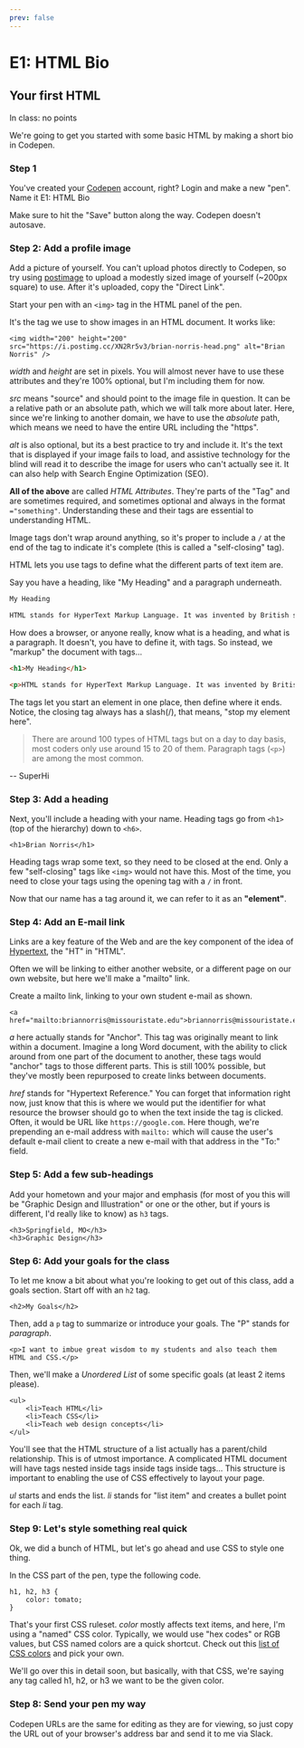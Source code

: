 ```yaml
---
prev: false
---
```


# E1: HTML Bio

## Your first HTML

In class: no points

We're going to get you started with some basic HTML by making a short bio in Codepen.

### Step 1

You've created your [Codepen](https://codepen.io) account, right? Login and make a new "pen". Name it E1: HTML Bio

Make sure to hit the "Save" button along the way. Codepen doesn't autosave.

### Step 2: Add a profile image

Add a picture of yourself. You can't upload photos directly to Codepen, so try using [postimage](https://postimg.cc) to upload a modestly sized image of yourself (~200px square) to use. After it's uploaded, copy the "Direct Link".

Start your pen with an `<img>` tag in the HTML panel of the pen. 

It's the tag we use to show images in an HTML document. It works like:

``` html{4}
<img width="200" height="200" src="https://i.postimg.cc/XN2Rr5v3/brian-norris-head.png" alt="Brian Norris" />
```

_width_ and _height_ are set in pixels. You will almost never have to use these attributes and they're 100% optional, but I'm including them for now.

_src_ means "source" and should point to the image file in question. It can be a relative path or an absolute path, which we will talk more about later. Here, since we're linking to another domain, we have to use the _absolute_ path, which means we need to have the entire URL including the "https". 

_alt_ is also optional, but its a best practice to try and include it. It's the text that is displayed if your image fails to load, and assistive technology for the blind will read it to describe the image for users who can't actually see it. It can also help with Search Engine Optimization (SEO).

**All of the above** are called _HTML Attributes_. They're parts of the "Tag" and are sometimes required, and sometimes optional and always in the format `="something"`. Understanding these and their tags are essential to understanding HTML. 

Image tags don't wrap around anything, so it's proper to include a `/` at the end of the tag to indicate it's complete (this is called a "self-closing" tag).

HTML lets you use tags to define what the different parts of text item are. 

Say you have a heading, like "My Heading" and a paragraph underneath. 

```html
My Heading

HTML stands for HyperText Markup Language. It was invented by British scientist Tim Berners-Lee in the late 1980s when he was working at a laboratory called CERN in Switzerland. Hard to imagine but in those days computer files basically sat on one machine and couldn’t easily be read by another. Not only did Tim invent HTML to “mark up” (or format) text, he invented the first web browser so he could read those files from anywhere.
```

How does a browser, or anyone really, know what is a heading, and what is a paragraph. It doesn't, you have to define it, with tags. So instead, we "markup" the document with tags...

```html
<h1>My Heading</h1>

<p>HTML stands for HyperText Markup Language. It was invented by British scientist Tim Berners-Lee in the late 1980s when he was working at a laboratory called CERN in Switzerland. Hard to imagine but in those days computer files basically sat on one machine and couldn’t easily be read by another. Not only did Tim invent HTML to “mark up” (or format) text, he invented the first web browser so he could read those files from anywhere.</p>
```

The tags let you start an element in one place, then define where it ends. Notice, the closing tag always has a slash(/), that means, "stop my element here". 

> There are around 100 types of HTML tags but on a day to day basis, most coders only use around 15 to 20 of them. Paragraph tags (`<p>`) are among the most common.

-- SuperHi

### Step 3: Add a heading

Next, you'll include a heading with your name. Heading tags go from `<h1>` (top of the hierarchy) down to `<h6>`.

``` html{4}
<h1>Brian Norris</h1>
```

Heading tags wrap some text, so they need to be closed at the end. Only a few "self-closing" tags like `<img>` would not have this. Most of the time, you need to close your tags using the opening tag with a `/` in front.

Now that our name has a tag around it, we can refer to it as an **"element"**.

### Step 4: Add an E-mail link

Links are a key feature of the Web and are the key component of the idea of [Hypertext](https://en.wikipedia.org/wiki/Hypertext), the "HT" in "HTML".

Often we will be linking to either another website, or a different page on our own website, but here we'll make a "mailto" link. 

Create a mailto link, linking to your own student e-mail as shown.

```html{4}
<a href="mailto:briannorris@missouristate.edu">briannorris@missouristate.edu</a>
```

_a_ here actually stands for "Anchor". This tag was originally meant to link within a document. Imagine a long Word document, with the ability to click around from one part of the document to another, these tags would "anchor" tags to those different parts. This is still 100% possible, but they've mostly been repurposed to create links between documents.

_href_ stands for "Hypertext Reference." You can forget that information right now, just know that this is where we would put the identifier for what resource the browser should go to when the text inside the tag is clicked. Often, it would be URL like `https://google.com`. Here though, we're prepending an e-mail address with `mailto:` which will cause the user's default e-mail client to create a new e-mail with that address in the "To:" field.

### Step 5: Add a few sub-headings

Add your hometown and your major and emphasis (for most of you this will be "Graphic Design and Illustration" or one or the other, but if yours is different, I'd really like to know) as `h3` tags.

```html{4}
<h3>Springfield, MO</h3>
<h3>Graphic Design</h3>
```

### Step 6: Add your goals for the class

To let me know a bit about what you're looking to get out of this class, add a goals section. Start off with an `h2` tag.

```html{4}
<h2>My Goals</h2>
```

Then, add a `p` tag to summarize or introduce your goals. The "P" stands for _paragraph_.

```html{4}
<p>I want to imbue great wisdom to my students and also teach them HTML and CSS.</p>
```

Then, we'll make a _Unordered List_ of some specific goals (at least 2 items please). 

```html{4}
<ul>
    <li>Teach HTML</li>
    <li>Teach CSS</li>
    <li>Teach web design concepts</li>
</ul>
```

You'll see that the HTML structure of a list actually has a parent/child relationship. This is of utmost importance. A complicated HTML document will have tags nested inside tags inside tags inside tags... This structure is important to enabling the use of CSS effectively to layout your page.  

_ul_ starts and ends the list. _li_ stands for "list item" and creates a bullet point for each _li_ tag.

### Step 9: Let's style something real quick

Ok, we did a bunch of HTML, but let's go ahead and use CSS to style one thing. 

In the CSS part of the pen, type the following code.

```css{4}
h1, h2, h3 {
    color: tomato;
}
```

That's your first CSS ruleset. _color_ mostly affects text items, and here, I'm using a "named" CSS color. Typically, we would use "hex codes" or RGB values, but CSS named colors are a quick shortcut. Check out this [list of CSS colors](https://css-tricks.com/snippets/css/named-colors-and-hex-equivalents/) and pick your own. 

We'll go over this in detail soon, but basically, with that CSS, we're saying any tag called h1, h2, or h3 we want to be the given color. 

### Step 8: Send your pen my way

Codepen URLs are the same for editing as they are for viewing, so just copy the URL out of your browser's address bar and send it to me via Slack.

